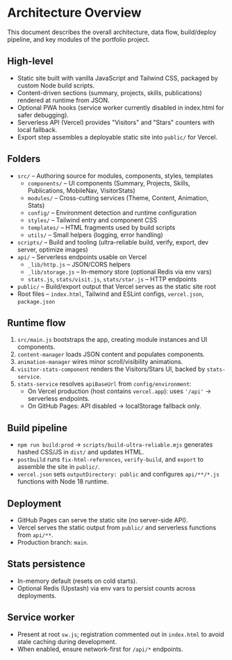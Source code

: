 # Architecture Overview

This document describes the overall architecture, data flow, build/deploy pipeline, and key modules of the portfolio project.

## High-level

- Static site built with vanilla JavaScript and Tailwind CSS, packaged by custom Node build scripts.
- Content-driven sections (summary, projects, skills, publications) rendered at runtime from JSON.
- Optional PWA hooks (service worker currently disabled in index.html for safer debugging).
- Serverless API (Vercel) provides "Visitors" and "Stars" counters with local fallback.
- Export step assembles a deployable static site into `public/` for Vercel.

## Folders

- `src/` – Authoring source for modules, components, styles, templates
    - `components/` – UI components (Summary, Projects, Skills, Publications, MobileNav, VisitorStats)
    - `modules/` – Cross-cutting services (Theme, Content, Animation, Stats)
    - `config/` – Environment detection and runtime configuration
    - `styles/` – Tailwind entry and component CSS
    - `templates/` – HTML fragments used by build scripts
    - `utils/` – Small helpers (logging, error handling)
- `scripts/` – Build and tooling (ultra-reliable build, verify, export, dev server, optimize images)
- `api/` – Serverless endpoints usable on Vercel
    - `_lib/http.js` – JSON/CORS helpers
    - `_lib/storage.js` – In-memory store (optional Redis via env vars)
    - `stats.js`, `stats/visit.js`, `stats/star.js` – HTTP endpoints
- `public/` – Build/export output that Vercel serves as the static site root
- Root files – `index.html`, Tailwind and ESLint configs, `vercel.json`, `package.json`

## Runtime flow

1. `src/main.js` bootstraps the app, creating module instances and UI components.
2. `content-manager` loads JSON content and populates components.
3. `animation-manager` wires minor scroll/visibility animations.
4. `visitor-stats-component` renders the Visitors/Stars UI, backed by `stats-service`.
5. `stats-service` resolves `apiBaseUrl` from `config/environment`:
    - On Vercel production (host contains `vercel.app`): uses `'/api'` → serverless endpoints.
    - On GitHub Pages: API disabled → localStorage fallback only.

## Build pipeline

- `npm run build:prod` → `scripts/build-ultra-reliable.mjs` generates hashed CSS/JS in `dist/` and updates HTML.
- `postbuild` runs `fix-html-references`, `verify-build`, and `export` to assemble the site in `public/`.
- `vercel.json` sets `outputDirectory: public` and configures `api/**/*.js` functions with Node 18 runtime.

## Deployment

- GitHub Pages can serve the static site (no server-side API).
- Vercel serves the static output from `public/` and serverless functions from `api/**`.
- Production branch: `main`.

## Stats persistence

- In-memory default (resets on cold starts).
- Optional Redis (Upstash) via env vars to persist counts across deployments.

## Service worker

- Present at root `sw.js`; registration commented out in `index.html` to avoid stale caching during development.
- When enabled, ensure network-first for `/api/*` endpoints.
